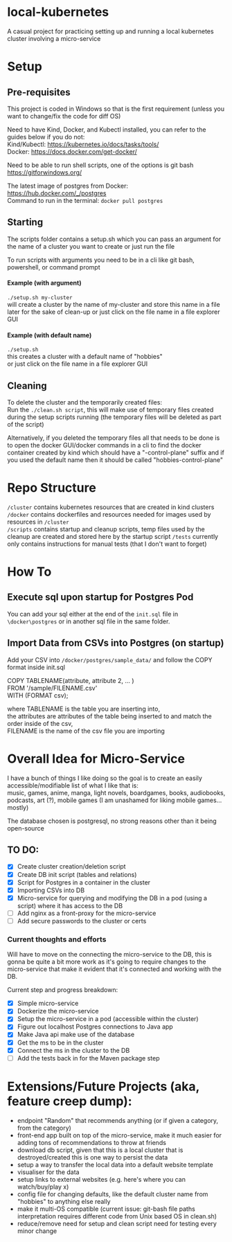 # local-kubernetes
A casual project for practicing setting up and running a local kubernetes cluster involving a micro-service 

# Setup
## Pre-requisites
This project is coded in Windows so that is the first requirement (unless you want to change/fix the code for diff OS)

Need to have Kind, Docker, and Kubectl installed, you can refer to the guides below if you do not:  
Kind/Kubectl: https://kubernetes.io/docs/tasks/tools/  
Docker: https://docs.docker.com/get-docker/  

Need to be able to run shell scripts, one of the options is git bash
https://gitforwindows.org/  

The latest image of postgres from Docker: https://hub.docker.com/_/postgres  
Command to run in the terminal: ```docker pull postgres```

## Starting
The scripts folder contains a setup.sh which you can pass an argument for the name of a cluster you want to create or just run the file 

To run scripts with arguments you need to be in a cli like git bash, powershell, or command prompt

#### Example (with argument)
```./setup.sh my-cluster```  
will create a cluster by the name of my-cluster and store this name in a file later for the sake of clean-up
or just click on the file name in a file explorer GUI
#### Example (with default name)
```./setup.sh```   
this creates a cluster with a default name of "hobbies"  
or just click on the file name in a file explorer GUI
 
## Cleaning
To delete the cluster and the temporarily created files:  
Run the ```./clean.sh script```, this will make use of temporary files created during the setup scripts running (the temporary files will be deleted as part of the script) 

Alternatively, if you deleted the temporary files all that needs to be done is to open the docker GUI/docker commands in a cli to find the docker container created by kind which should have a "-control-plane" suffix and if you used the default name then it should be called "hobbies-control-plane"

# Repo Structure
```/cluster``` contains kubernetes resources that are created in kind clusters  
```/docker``` contains dockerfiles and resources needed for images used by resources in ```/cluster```   
```/scripts``` contains startup and cleanup scripts, temp files used by the cleanup are created and stored here by the startup script 
```/tests``` currently only contains instructions for manual tests (that I don't want to forget)  

# How To

## Execute sql upon startup for Postgres Pod
You can add your sql either at the end of the ```init.sql``` file in ```\docker\postgres``` or in another sql file in the same folder.


## Import Data from CSVs into Postgres (on startup)
Add your CSV into ```/docker/postgres/sample_data/``` and follow the COPY format inside init.sql

COPY TABLENAME(attribute, attribute 2, ... )  
FROM '/sample/FILENAME.csv'  
WITH (FORMAT csv);  

where 
TABLENAME is the table you are inserting into,  
the attributes are attributes of the table being inserted to and match the order inside of the csv,  
FILENAME is the name of the csv file you are importing

# Overall Idea for Micro-Service
I have a bunch of things I like doing so the goal is to create an easily accessible/modifiable list of what I like that is:  
music, games, anime, manga, light novels, boardgames, books, audiobooks, podcasts, art (?), mobile games (I am unashamed for liking mobile games... mostly) 

The database chosen is postgresql, no strong reasons other than it being open-source

## TO DO: 
- [x] Create cluster creation/deletion script 
- [x] Create DB init script (tables and relations)
- [x] Script for Postgres in a container in the cluster 
- [x] Importing CSVs into DB 
- [x] Micro-service for querying and modifying the DB in a pod (using a script) where it has access to the DB 
- [ ] Add nginx as a front-proxy for the micro-service
- [ ] Add secure passwords to the cluster or certs

### Current thoughts and efforts 
Will have to move on the connecting the micro-service to the DB, this is gonna be quite a bit more work as it's going to require changes to the micro-service that make it evident that it's connected and working with the DB. 

Current step and progress breakdown:
- [x] Simple micro-service
- [x] Dockerize the micro-service
- [x] Setup the micro-service in a pod (accessible within the cluster)
- [x] Figure out localhost Postgres connections to Java app
- [x] Make Java api make use of the database
- [x] Get the ms to be in the cluster
- [x] Connect the ms in the cluster to the DB
- [ ] Add the tests back in for the Maven package step

# Extensions/Future Projects (aka, feature creep dump):
- endpoint "Random" that recommends anything (or if given a category, from the category)
- front-end app built on top of the micro-service, make it much easier for adding tons of recommendations to throw at friends
- download db script, given that this is a local cluster that is destroyed/created this is one way to persist the data
- setup a way to transfer the local data into a default website template
- visualiser for the data
- setup links to external websites (e.g. here's where you can watch/buy/play x)
- config file for changing defaults, like the default cluster name from "hobbies" to anything else really 
- make it multi-OS compatible (current issue: git-bash file paths interpretation requires different code from Unix based OS in clean.sh)
- reduce/remove need for setup and clean script need for testing every minor change